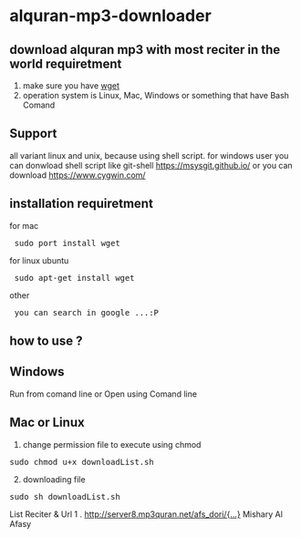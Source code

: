 alquran-mp3-downloader
======================

download alquran mp3 with most reciter in the world
requiretment
------------

1) make sure you have [wget](http://www.gnu.org/software/wget/)
2) operation system is Linux, Mac, Windows or something that have Bash Comand 

Support
----------
all variant linux and unix, because using shell script.
for windows user you can donwload shell script like git-shell https://msysgit.github.io/ or you can download  https://www.cygwin.com/

installation requiretment
-------------------------
for mac
<pre> sudo port install wget </pre>
for linux ubuntu
<pre> sudo apt-get install wget</pre>
other
<pre> you can search in google ...:P </pre>


how to use ?
------------
Windows 
-------
Run from comand line or Open using Comand line

Mac or Linux
-------------
1) change permission file to execute using chmod
<pre>
sudo chmod u+x downloadList.sh 
</pre>
2) downloading file
<pre>sudo sh downloadList.sh </pre>


List Reciter & Url 
1 . http://server8.mp3quran.net/afs_dori/{...} Mishary Al Afasy 
